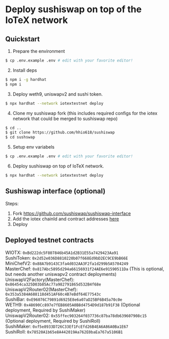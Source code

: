 # Deploy sushiswap on top of the IoTeX network

## Quickstart
1. Prepare the environment
```sh
$ cp .env.example .env # edit with your favorite editor!
```
2. Install deps 
```sh
$ npm i -g hardhat
$ npm i
```
3. Deploy weth9, uniswapv2 and sushi token.
```sh
$ npx hardhat --network iotextestnet deploy
```
4. Clone my sushiswap fork (this includes required configs for the iotex network that could be merged to sushiswap repo)
```sh
$ cd ..
$ git clone https://github.com/hhio618/sushiswap
$ cd sushswap
```
5. Setup env variabels
```sh
$ cp .env.example .env # edit with your favorite editor!
```
6. Deploy sushiswap on top of IoTeX network.
```sh
$ npx hardhat --network iotextestnet deploy
```

## Sushiswap interface (optional)
Steps:
1. Fork https://github.com/sushiswap/sushiswap-interface  
2. Add the iotex chainId and contract addresses [here](https://github.com/sushiswap/sushiswap-interface/tree/canary/src/constants)  
3. Deploy

## Deployed testnet contracts
WIOTX: `0xBd222dc5F807846b45A1d2B31E55a7429423Aa91`  
SushiToken: `0x2d52e036D8810220b07f668Ed9bD2EC9CE9bB66E`   
MiniChefV2: `0x88A7b9143C3fa4d032AA3F2fa1d299b5A5704249`  
MasterChef: `0x817Abc5895d294a66156931f24AE6e91590511Da`  (This is optional, but needs another uniswapv2 contract deployments)
UniswapV2Factory(MasterChef): `0x86454ca325D03b85Ac77a982791865d532B4f68e`  
UniswapV2Router02(MasterChef): `0x353a5384A688118d451AF60c4B7eBdf64E77543c`  
SushiBar: `0xE96076C79891d6925E8e6a07aD25BF6B45a70c0e`  
WETH9: `0x48690Cc897e7fEB8605A0B8d4754D9d187b91F38` (Optional deployment, Required by SushiMaker)  
UniswapV2Router02: `0x55ffec903264f037736c87ba78db639607908c15`  (Optional deployment, Required by SushiRoll)  
SushiMaker: `0xf5e8933D726C33Ef1FcEfd26B4EA6A86A0Ba1E67`  
SushiRoll: `0x78520A1b65e8A442019Aa762E0baEa767a5106B1`  

